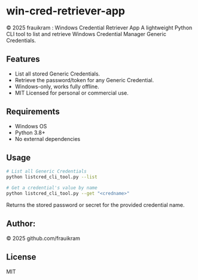 # win-cred-retriever-app

© 2025 frauikram : Windows Credential Retriever App
A lightweight Python CLI tool to list and retrieve Windows Credential Manager Generic Credentials.

## Features
 - List all stored Generic Credentials.
 - Retrieve the password/token for any Generic Credential.
 - Windows-only, works fully offline.
 - MIT Licensed for personal or commercial use.

## Requirements

- Windows OS
- Python 3.8+
- No external dependencies

## Usage

```bash
# List all Generic Credentials
python listcred_cli_tool.py --list

# Get a credential's value by name
python listcred_cli_tool.py --get "<credname>"
```
Returns the stored password or secret for the provided credential name.

## Author:  
© 2025 github.com/frauikram

## License
MIT
